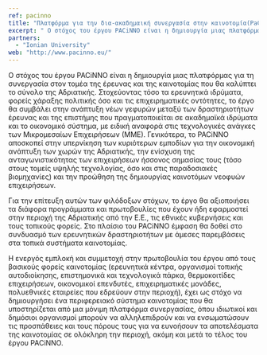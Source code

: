 ```yaml
---
ref: pacinno
title: "Πλατφόρμα για την δια-ακαδημαική συνεργασία στην καινοτομία(PaCiNNo)"
excerpt: " Ο στόχος του έργου PACiNNO είναι η δημιουργία μιας πλατφόρμας για τη συνεργασία στον τομέα της έρευνας και της καινοτομίας που θα καλύπτει το σύνολο της Αδριατικής."
partners:
  - "Ionian University"
web: "http://www.pacinno.eu/"
---
```


Ο στόχος του έργου PACiNNO είναι η δημιουργία μιας πλατφόρμας για τη συνεργασία στον τομέα της έρευνας και της καινοτομίας που θα καλύπτει το σύνολο της Αδριατικής. Στοχεύοντας τόσο τα ερευνητικά ιδρύματα, φορείς χάραξης πολιτικής όσο και τις επιχειρηματικές οντότητες, το έργο θα συμβάλει στην ανάπτυξη νέων γεφυρών μεταξύ των δραστηριοτήτων έρευνας και της επιστήμης που πραγματοποιείται σε ακαδημαϊκά ιδρύματα και το οικονομικό σύστημα, με ειδική αναφορά στις τεχνολογικές ανάγκες των Μικρομεσαίων Επιχειρήσεων (ΜΜΕ). Γενικότερα, το PACiNNO αποσκοπεί στην υπερνίκηση των κυριότερων εμποδίων για την οικονομική ανάπτυξη των χωρών της Αδριατικής, την ενίσχυση της ανταγωνιστικότητας των επιχειρήσεων ήσσονος σημασίας τους (τόσο στους τομείς υψηλής τεχνολογίας, όσο και στις παραδοσιακές βιομηχανίες) και την προώθηση της δημιουργίας καινοτόμων νεοφυών επιχειρήσεων.

Για την επίτευξη αυτών των φιλόδοξων στόχων, το έργο θα αξιοποιήσει τα διάφορα προγράμματα και πρωτοβουλίες που έχουν ήδη εφαρμοστεί στην περιοχή της Αδριατικής από την Ε.Ε., τις εθνικές κυβερνήσεις και τους τοπικούς φορείς. Στο πλαίσιο του PACiNNO έμφαση θα δοθεί στο συνδυασμό των ερευνητικών δραστηριοτήτων με άμεσες παρεμβάσεις στα τοπικά συστήματα καινοτομίας.

Η ενεργός εμπλοκή και συμμετοχή στην πρωτοβουλία του έργου από τους βασικούς φορείς καινοτομίας (ερευνητικά κέντρα, οργανισμοί τοπικής αυτοδιοίκησης, επιστημονικά και τεχνολογικά πάρκα, θερμοκοιτίδες επιχειρήσεων, οικονομικοί επενδυτές, επιχειρηματικές μονάδες, πολυεθνικές εταιρείες που εδρεύουν στην περιοχή), έχει ως στόχο να δημιουργήσει ένα περιφερειακό σύστημα καινοτομίας που θα υποστηρίζεται από μια μόνιμη πλατφόρμα συνεργασίας, όπου ιδιωτικοί και δημόσιοι οργανισμοί μπορούν να αλληλεπιδρούν και να ενσωματώσουν τις προσπάθειες και τους πόρους τους για να ευνοήσουν τα αποτελέσματα της καινοτομίας σε ολόκληρη την περιοχή, ακόμη και μετά το τέλος του έργου PACiNNO.

